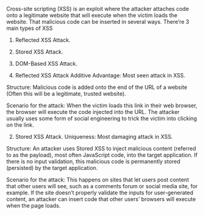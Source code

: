 Cross-site scripting (XSS) is an exploit where the attacker attaches code onto a legitimate website that will execute when the victim loads the website. That malicious code can be inserted in several ways. There’re 3 main types of XSS
1. Reflected XSS Attack.
2. Stored XSS Attack.
3. DOM-Based XSS Attack.


1. Reflected XSS Attack
Additive Advantage: Most seen attack in XSS.

Structure: Malicious code is added onto the end of the URL of a website (Often this will be a legitimate, trusted website).
 
Scenario for the attack: When the victim loads this link in their web browser, the browser will execute the code injected into the URL. The attacker usually uses some form of social engineering to trick the victim into clicking on the link.

2. Stored XSS Attack.
Uniqueness: Most damaging attack in XSS.

Structure: An attacker uses Stored XSS to inject malicious content (referred to as the payload), most often JavaScript code, into the target application. If there is no input validation, this malicious code is permanently stored (persisted) by the target application.
 
Scenario for the attack: This happens on sites that let users post content that other users will see, such as a comments forum or social media site, for example. If the site doesn’t properly validate the inputs for user-generated content, an attacker can insert code that other users’ browsers will execute when the page loads. 

